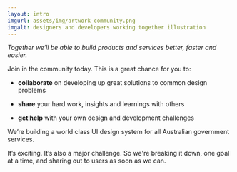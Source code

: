 ```yaml
---
layout: intro
imgurl: assets/img/artwork-community.png
imgalt: designers and developers working together illustration
---
```


*Together we‘ll be able to build products and services better, faster and easier.*

Join in the community today. This is a great chance for you to:

- **collaborate** on developing up great solutions to common design problems

- **share** your hard work, insights and learnings with others

- **get help** with your own design and development challenges

We’re building a world class UI design system for all Australian government services.

It’s exciting. It’s also a major challenge. So we're breaking it down, one goal at a time, and sharing out to users as soon as we can.

